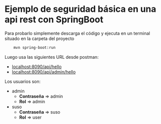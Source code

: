 # Ejemplo de seguridad básica en una api rest con SpringBoot

Para probarlo simplemente descarga el código y ejecuta en un terminal situado en la carpeta del proyecto
```bash
    mvn spring-boot:run
```
Luego usa las siguientes URL desde postman:
* [localhost:8090/api/hello](localhost:8090/api/hello)
* [localhost:8090/api/admin/hello](localhost:8090/api/admin/hello)

Los usuarios son:
* admin
    * **Contraseña**  => admin
    * **Rol**  => admin
* suso
    * **Contraseña**  => suso
    * **Rol**  => user